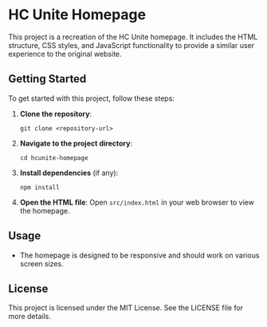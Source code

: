 # HC Unite Homepage

This project is a recreation of the HC Unite homepage. It includes the HTML structure, CSS styles, and JavaScript functionality to provide a similar user experience to the original website.

## Getting Started

To get started with this project, follow these steps:

1. **Clone the repository**:
   ```
   git clone <repository-url>
   ```

2. **Navigate to the project directory**:
   ```
   cd hcunite-homepage
   ```

3. **Install dependencies** (if any):
   ```
   npm install
   ```

4. **Open the HTML file**:
   Open `src/index.html` in your web browser to view the homepage.

## Usage

- The homepage is designed to be responsive and should work on various screen sizes.

## License

This project is licensed under the MIT License. See the LICENSE file for more details.